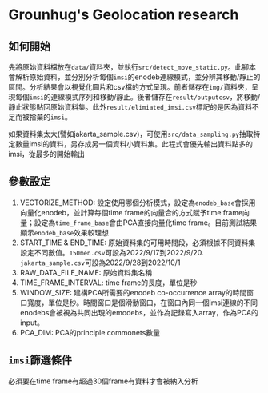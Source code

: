 # Grounhug's Geolocation research

## 如何開始
先將原始資料檔放在`data/`資料夾，並執行`src/detect_move_static.py`。此腳本會解析原始資料，並分別分析每個`imsi`的enodeb連線模式，並分辨其移動/靜止的區間。分析結果會以視覺化圖片和csv檔的方式呈現。前者儲存在`img/`資料夾，呈現每個`imsi`的連線模式序列和移動/靜止。後者儲存在`result/outputcsv`，將移動/靜止狀態貼回原始資料集。此外`result/elimiated_imsi.csv`標記的是因為資料不足而被捨棄的`imsi`。

如果資料集太大(譬如jakarta_sample.csv)，可使用`src/data_sampling.py`抽取特定數量imsi的資料，另存成另一個資料小資料集。此程式會優先輸出資料點多的imsi，從最多的開始輸出

## 參數設定
1. VECTORIZE_METHOD: 設定使用哪個分析模式，設定為`enodeb_base`會採用向量化enodeb，並計算每個time frame的向量合的方式賦予time frame向量；設定為`time_frame_base`會由PCA直接向量化time frame。目前測試結果顯示`enodeb_base`效果較理想
2. START_TIME & END_TIME: 原始資料集的可用時間段，必須根據不同資料集設定不同數值。`150men.csv`可設為2022/9/17到2022/9/20. `jakarta_sample.csv`可設為2022/9/28到2022/10/1
3. RAW_DATA_FILE_NAME: 原始資料集名稱
4. TIME_FRAME_INTERVAL: time frame的長度，單位是秒
5. WINDOW_SIZE: 建構PCA所需要的enodeb co-occurrence array的時間窗口寬度，單位是秒。時間窗口是個滑動窗口，在窗口內同一個imsi連線的不同enodebs會被視為共同出現的emodebs，並作為記錄寫入array，作為PCA的input。
6. PCA_DIM: PCA的principle commonets數量

## `imsi`篩選條件
必須要在time frame有超過30個frame有資料才會被納入分析
